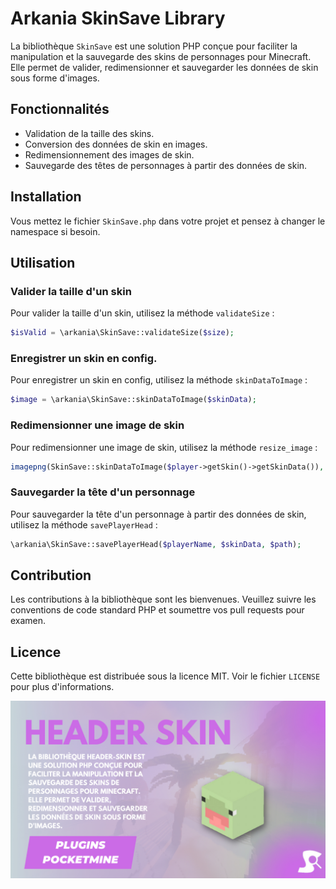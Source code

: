 # Arkania SkinSave Library

La bibliothèque `SkinSave` est une solution PHP conçue pour faciliter la manipulation et la sauvegarde des skins de personnages pour Minecraft. Elle permet de valider, redimensionner et sauvegarder les données de skin sous forme d'images.

## Fonctionnalités

- Validation de la taille des skins.
- Conversion des données de skin en images.
- Redimensionnement des images de skin.
- Sauvegarde des têtes de personnages à partir des données de skin.

## Installation

Vous mettez le fichier `SkinSave.php` dans votre projet et pensez à changer le namespace si besoin.

## Utilisation

### Valider la taille d'un skin

Pour valider la taille d'un skin, utilisez la méthode `validateSize` :

```php
$isValid = \arkania\SkinSave::validateSize($size);
```

### Enregistrer un skin en config.

Pour enregistrer un skin en config, utilisez la méthode `skinDataToImage` :

```php
$image = \arkania\SkinSave::skinDataToImage($skinData);
```

### Redimensionner une image de skin

Pour redimensionner une image de skin, utilisez la méthode `resize_image` :

```php
imagepng(SkinSave::skinDataToImage($player->getSkin()->getSkinData()), Main::getInstance()->getDataFolder() . "skins/" . $player->getName() . ".png");
```

### Sauvegarder la tête d'un personnage

Pour sauvegarder la tête d'un personnage à partir des données de skin, utilisez la méthode `savePlayerHead` :

```php
\arkania\SkinSave::savePlayerHead($playerName, $skinData, $path);
```

## Contribution

Les contributions à la bibliothèque sont les bienvenues. Veuillez suivre les conventions de code standard PHP et soumettre vos pull requests pour examen.

## Licence

Cette bibliothèque est distribuée sous la licence MIT. Voir le fichier `LICENSE` pour plus d'informations.

![Header-Skin](header-skin.png)